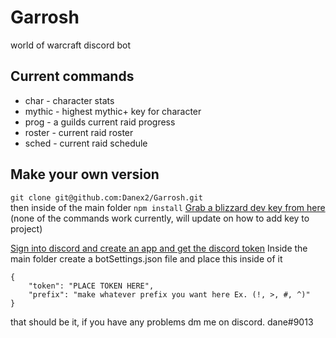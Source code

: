# Garrosh
world of warcraft discord bot

## Current commands  
* char - character stats  
* mythic - highest mythic+ key for character
* prog - a guilds current raid progress  
* roster - current raid roster  
* sched - current raid schedule  

## Make your own version
```git clone git@github.com:Danex2/Garrosh.git```  
then inside of the main folder
```npm install```
[Grab a blizzard dev key from here](https://dev.battle.net/)  (none of the commands work currently, will update on how to add key to project)

[Sign into discord and create an app and get the discord token](https://discordapp.com/developers/docs/intro)
Inside the main folder create a botSettings.json file and place this inside of it
```
{
    "token": "PLACE TOKEN HERE",
    "prefix": "make whatever prefix you want here Ex. (!, >, #, ^)"
}
```

that should be it, if you have any problems dm me on discord. dane#9013
